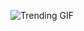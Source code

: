 ![Trending GIF](https://media2.giphy.com/media/v1.Y2lkPThiYjIxNzcyNXdsNWQ4MnNkY20wOThwaW9lbG9wcXNqYmh5bGZua2F1OHhxN2J4ZSZlcD12MV9naWZzX3NlYXJjaCZjdD1n/xUPGcEliCc7bETyfO8/giphy.gif)

